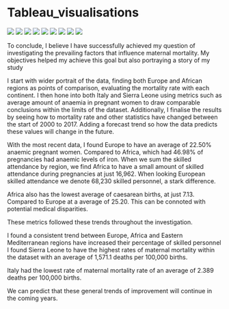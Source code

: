 # Tableau_visualisations


![](https://github.com/robertmash/RobertMash_Portfolio/blob/main/images/tableau1.png)
![](https://github.com/robertmash/RobertMash_Portfolio/blob/main/images/tableau.png)
![](https://github.com/robertmash/RobertMash_Portfolio/blob/main/images/tableau3.png)
![](https://github.com/robertmash/RobertMash_Portfolio/blob/main/images/tableau4.png)
![](https://github.com/robertmash/RobertMash_Portfolio/blob/main/images/tableau4.png)
![](https://github.com/robertmash/RobertMash_Portfolio/blob/main/images/tableau5.png)
![](https://github.com/robertmash/RobertMash_Portfolio/blob/main/images/tableau6.png)
![](https://github.com/robertmash/RobertMash_Portfolio/blob/main/images/tableau7.png)
![](https://github.com/robertmash/RobertMash_Portfolio/blob/main/images/tableau8.png)


To conclude, I believe I have successfully achieved my question of investigating the prevailing factors that influence maternal mortality. My objectives helped my achieve this goal but also portraying a story of my study 

I start with wider portrait of the data, finding both Europe and African regions as points of comparison, evaluating the mortality rate with each continent. I then hone into both Italy and Sierra Leone using metrics such as average amount of anaemia in pregnant women to draw comparable conclusions within the limits of the dataset. Additionally, I finalise the results by seeing how to mortality rate and other statistics have changed between the start of 2000 to 2017. Adding a forecast trend so how the data predicts these values will change in the future. 

With the most recent data, I found Europe to have an average of 22.50% anaemic pregnant women. Compared to Africa, which had 46.98% of pregnancies had anaemic levels of iron. When we sum the skilled attendance by region, we find Africa to have a small amount of skilled attendance during pregnancies at just 16,962. When looking European skilled attendance we denote 68,230 skilled personnel, a stark difference. 

Africa also has the lowest average of caesarean births, at just 7.13. Compared to Europe at a average of 25.20. This can be connoted with potential medical disparities. 

These metrics followed these trends throughout the investigation. 

I found a consistent trend between Europe, Africa and Eastern Mediterranean regions have increased their percentage of skilled personnel 
I found Sierra Leone to have the highest rates of maternal mortality within the dataset with an average of 1,571.1 deaths per 100,000 births. 

Italy had the lowest rate of maternal mortality rate of an average of 2.389 deaths per 100,000 births. 

We can predict that these general trends of improvement will continue in the coming years. 



